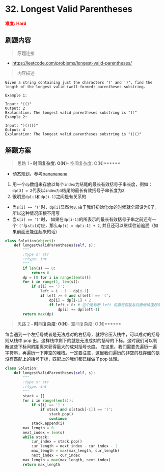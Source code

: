 # 32. Longest Valid Parentheses

**<font color=red>难度: Hard</font>**

## 刷题内容

> 原题连接

* https://leetcode.com/problems/longest-valid-parentheses/

> 内容描述

```
Given a string containing just the characters '(' and ')', find the length of the longest valid (well-formed) parentheses substring.

Example 1:

Input: "(()"
Output: 2
Explanation: The longest valid parentheses substring is "()"
Example 2:

Input: ")()())"
Output: 4
Explanation: The longest valid parentheses substring is "()()"
```

## 解题方案

> 思路 1
******- 时间复杂度: O(N)******- 空间复杂度: O(N)******


* 动态规划，参考[banananana](http://www.cnblogs.com/George1994/p/7531574.html)
1. 用一个```dp```数组来存放以每个```index```为结尾的最长有效括号子串长度，例如：```dp[3] = 2```代表以```index为3```结尾的最长有效括号子串长度为```2```
2. 很明显```dp[i]```和```dp[i-1]```之间是有关系的
- 当```s[i] == ‘(’```时，```dp[i]```显然为```0```, 由于我们初始化dp的时候就全部设为0了，所以这种情况压根不用写
- 当```s[i] == ')'```时， 如果在```dp[i-1]```的所表示的最长有效括号子串之前还有一个```'('```与```s[i]```对应，那么```dp[i] = dp[i-1] + 2```, 并且还可以继续往前追溯（如果前面还能连起来的话)

```python
class Solution(object):
    def longestValidParentheses(self, s):
        """
        :type s: str
        :rtype: int
        """
        if len(s) == 0:
            return 0
        dp = [0 for i in range(len(s))]
        for i in range(1, len(s)):
            if s[i] == ')':
                left = i - 1 - dp[i-1]
                if left >= 0 and s[left] == '(':
                    dp[i] = dp[i-1] + 2
                    if left > 0: # 这个是判断 left 前面是否能与后面继续连起来
                        dp[i] += dp[left-1]
        return max(dp)
```

> 思路 2
******- 时间复杂度: O(N)******- 空间复杂度: O(N)******

每当遇到一个左括号或者是无法成对的右括号，就将它压入栈中，可以成对的括号则从栈中 pop 出。这样栈中剩下的就是无法成对的括号的下标。这时我们可以判断这些下标间的距离来获得最大的成对括号长度。 在这里，我们需要先遍历一遍字符串，再遍历一下非空的堆栈。一定要注意，这里我们遍历的非空的栈存储的是没有匹配上的括号下标，匹配上的我们都已经做了pop 处理。


```python
class Solution:
    def longestValidParentheses(self, s):
        """
        :type s: str
        :rtype: int
        """
        stack = []
        for i in range(len(s)):
            if s[i] == ')':
                if stack and s[stack[-1]] == '(':    
                    stack.pop()
                    continue
            stack.append(i)
        max_length = 0
        next_index = len(s)
        while stack:
            cur_index = stack.pop()
            cur_length = next_index - cur_index - 1
            max_length = max(max_length, cur_length)
            next_index = cur_index
        max_length = max(max_length, next_index)
        return max_length
```

